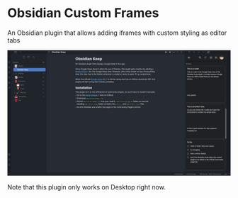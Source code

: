 # Obsidian Custom Frames
An Obsidian plugin that allows adding iframes with custom styling as editor tabs

![A screenshot of the Obsidian Custom Frames plugin in action](screenshot.png)

Note that this plugin only works on Desktop right now.